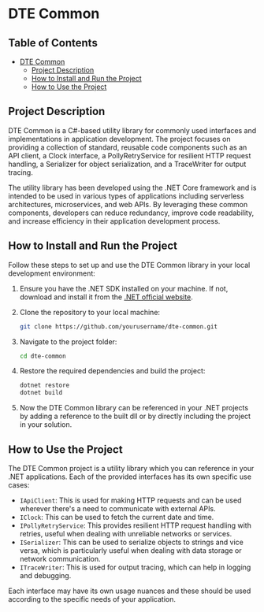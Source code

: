 # DTE Common
## Table of Contents
- [DTE Common](#dte-common)
  - [Project Description](#project-description)
  - [How to Install and Run the Project](#how-to-install-and-run-the-project)
  - [How to Use the Project](#how-to-use-the-project)

## Project Description
DTE Common is a C#-based utility library for commonly used interfaces and implementations in application development. The project focuses on providing a collection of standard, reusable code components such as an API client, a Clock interface, a PollyRetryService for resilient HTTP request handling, a Serializer for object serialization, and a TraceWriter for output tracing.

The utility library has been developed using the .NET Core framework and is intended to be used in various types of applications including serverless architectures, microservices, and web APIs. By leveraging these common components, developers can reduce redundancy, improve code readability, and increase efficiency in their application development process.

## How to Install and Run the Project
Follow these steps to set up and use the DTE Common library in your local development environment:

1. Ensure you have the .NET SDK installed on your machine. If not, download and install it from the [.NET official website](https://dotnet.microsoft.com/download).

2. Clone the repository to your local machine:

    ```bash
    git clone https://github.com/yourusername/dte-common.git
    ```

3. Navigate to the project folder:

    ```bash
    cd dte-common
    ```

4. Restore the required dependencies and build the project:

    ```bash
    dotnet restore
    dotnet build
    ```
5. Now the DTE Common library can be referenced in your .NET projects by adding a reference to the built dll or by directly including the project in your solution.

## How to Use the Project
The DTE Common project is a utility library which you can reference in your .NET applications. Each of the provided interfaces has its own specific use cases:

- `IApiClient`: This is used for making HTTP requests and can be used wherever there's a need to communicate with external APIs.
- `IClock`: This can be used to fetch the current date and time.
- `IPollyRetryService`: This provides resilient HTTP request handling with retries, useful when dealing with unreliable networks or services.
- `ISerializer`: This can be used to serialize objects to strings and vice versa, which is particularly useful when dealing with data storage or network communication.
- `ITraceWriter`: This is used for output tracing, which can help in logging and debugging.

Each interface may have its own usage nuances and these should be used according to the specific needs of your application.
